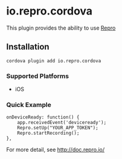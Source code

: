 # io.repro.cordova

This plugin provides the ability to use [Repro](https://repro.io/)

## Installation

```
cordova plugin add io.repro.cordova
```

### Supported Platforms

- iOS

### Quick Example

```
onDeviceReady: function() {
    app.receivedEvent('deviceready');
    Repro.setUp("YOUR_APP_TOKEN");
    Repro.startRecording();
},
```

For more detail, see http://doc.repro.io/
